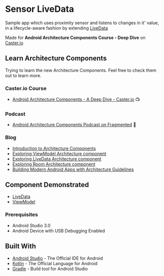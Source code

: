 # Sensor LiveData
Sample app which uses proximity sensor and listens to changes in it' value, in a lifecycle-aware fashion by extending [LiveData](https://developer.android.com/topic/libraries/architecture/livedata.html)

Made for **Android Architecture Components Course - Deep Dive** on [Caster.io](https://caster.io/)

## Learn Architecture Components
Trying to learn the new Architecture Components. Feel free to check them out to learn more.

### Caster.io Course
- [Android Architecture Components - A Deep Dive - Caster.io](https://caster.io/courses/android-architecture-components-deep-dive) 📺

### Podcast
- [Android Architecture Components Podcast on Fragmented](http://fragmentedpodcast.com/episodes/115/) 🎤

### Blog
- [Introduction to Architecture Components](https://medium.com/@aky/introduction-to-android-architecture-components-22b8c84f0b9d)
- [Exploring ViewModel Architecture component](https://medium.com/@aky/exploring-viewmodel-architecture-component-5d60828172f9)
- [Exploring LiveData Architecture component](https://medium.com/@aky/exploring-livedata-architecture-component-f9375d3644ee)
- [Exploring Room Architecture component](https://medium.com/@aky/exploring-room-architecture-component-6db807094241)
- [Building Modern Android Apps with Architecture Guidelines](https://medium.com/@aky/building-modern-apps-using-the-android-architecture-guidelines-3238fff96f14)

## Component Demonstrated
- [LiveData](https://developer.android.com/topic/libraries/architecture/livedata.html)
- [ViewModel](https://developer.android.com/topic/libraries/architecture/viewmodel.html)

### Prerequisites

- Android Studio 3.0
- Android Device with USB Debugging Enabled


## Built With

* [Android Studio](https://developer.android.com/studio/index.html) - The Official IDE for Android
* [Kotlin](https://kotlinlang.org/) - The Official Language for Android
* [Gradle](https://gradle.org/) - Build tool for Android Studio
